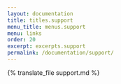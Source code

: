 ```yaml
---
layout: documentation
title: titles.support
menu_title: menus.support
menu: links
order: 20
excerpt: excerpts.support
permalink: /documentation/support/
---
```


{% translate_file support.md %}
